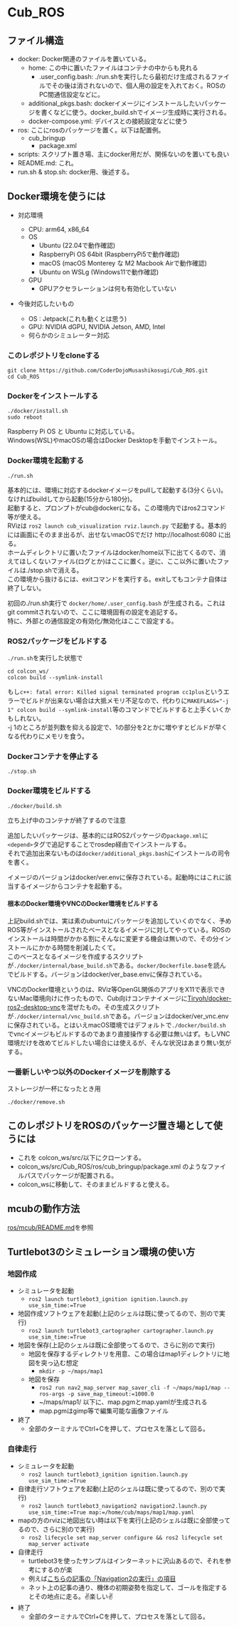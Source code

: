 # Cub_ROS

## ファイル構造
- docker: Docker関連のファイルを置いている。
  - home: この中に置いたファイルはコンテナの中からも見れる
    - .user_config.bash: ./run.shを実行したら最初だけ生成されるファイルでその後は消されないので、個人用の設定を入れておく。ROSのPC間通信設定などに。
  - additional_pkgs.bash: dockerイメージにインストールしたいパッケージを書くなどに使う。docker_build.shでイメージ生成時に実行される。
  - docker-compose.yml: デバイスとの接続設定などに使う
- ros: ここにrosのパッケージを置く。以下は配置例。
  - cub_bringup
    - package.xml
- scripts: スクリプト置き場、主にdocker用だが、関係ないのを置いても良い
- README.md: これ。
- run.sh & stop.sh: docker用、後述する。

## Docker環境を使うには
- 対応環境
  - CPU: arm64, x86_64
  - OS
    - Ubuntu (22.04で動作確認)
    - RaspberryPi OS 64bit (RaspberryPi5で動作確認)
    - macOS (macOS Monterey な M2 Macbook Airで動作確認)
    - Ubuntu on WSLg (Windows11で動作確認)
  - GPU
    - GPUアクセラレーションは何も有効化していない

- 今後対応したいもの
  - OS : Jetpack(これも動くとは思う)
  - GPU: NVIDIA dGPU, NVIDIA Jetson, AMD, Intel
  - 何らかのシミュレーター対応

### このレポジトリをcloneする
```
git clone https://github.com/CoderDojoMusashikosugi/Cub_ROS.git
cd Cub_ROS
```

### Dockerをインストールする
```
./docker/install.sh
sudo reboot
```

Raspberry Pi OS と Ubuntu に対応している。  
Windows(WSL)やmacOSの場合はDocker Desktopを手動でインストール。

### Docker環境を起動する
```
./run.sh
```

基本的には、環境に対応するdockerイメージをpullして起動する(3分くらい)。なければbuildしてから起動(15分から180分)。  
起動すると、プロンプトがcub@dockerになる。この環境内ではros2コマンド等が使える。  
RVizは `ros2 launch cub_visualization rviz.launch.py` で起動する。基本的には画面にそのまま出るが、出せないmacOSでだけ http://localhost:6080 に出る。  
ホームディレクトリに置いたファイルはdocker/home以下に出てくるので、消えてほしくないファイル(ログとか)はここに置く。逆に、ここ以外に置いたファイルは./stop.shで消える。  
この環境から抜けるには、exitコマンドを実行する。exitしてもコンテナ自体は終了しない。

初回の./run.sh実行で `docker/home/.user_config.bash` が生成される。これはgit commitされないので、ここに環境固有の設定を追記する。  
特に、外部との通信設定の有効化/無効化はここで設定する。

### ROS2パッケージをビルドする
`./run.sh`を実行した状態で

```
cd colcon_ws/
colcon build --symlink-install
```

もし`c++: fatal error: Killed signal terminated program cc1plus`というエラーでビルドが出来ない場合は大抵メモリ不足なので、代わりに`MAKEFLAGS="-j 1" colcon build --symlink-install`等のコマンドでビルドすると上手くいくかもしれない。  
-j 1のところが並列数を抑える設定で、1の部分を2とかに増やすとビルドが早くなる代わりにメモリを食う。

### Dockerコンテナを停止する
```
./stop.sh
```

### Docker環境をビルドする
```
./docker/build.sh
```

立ち上げ中のコンテナが終了するので注意

追加したいパッケージは、基本的にはROS2パッケージの`package.xml`に`<depend>`タグで追記することでrosdep経由でインストールする。  
それで追加出来ないものは`docker/additional_pkgs.bash`にインストールの司令を書く。

イメージのバージョンはdocker/ver.envに保存されている。起動時にはこれに該当するイメージからコンテナを起動する。

#### 根本のDocker環境やVNCのDocker環境をビルドする
上記build.shでは、実は素のubuntuにパッケージを追加していくのでなく、予めROS等がインストールされたベースとなるイメージに対してやっている。ROSのインストールは時間がかかる割にそんなに変更する機会は無いので、その分インストールにかかる時間を削減したくて。  
このベースとなるイメージを作成するスクリプトが`./docker/internal/base_build.sh`である。`docker/Dockerfile.base`を読んでビルドする。バージョンはdocker/ver_base.envに保存されている。

VNCのDocker環境というのは、RViz等OpenGL関係のアプリをX11で表示できないMac環境向けに作ったもので、Cub向けコンテナイメージに[Tiryoh/docker-ros2-desktop-vnc](https://github.com/Tiryoh/docker-ros2-desktop-vnc/tree/master)を混ぜたもの。その生成スクリプトが`./docker/internal/vnc_build.sh`である。バージョンはdocker/ver_vnc.envに保存されている。とはいえmacOS環境ではデフォルトで`./docker/build.sh`でvncイメージもビルドするのであまり直接操作する必要は無いはず。もしVNC環境だけを改めてビルドしたい場合には使えるが、そんな状況はあまり無い気がする。

### 一番新しいやつ以外のDockerイメージを削除する
ストレージが一杯になったとき用
```
./docker/remove.sh
```

## このレポジトリをROSのパッケージ置き場として使うには
- これを colcon_ws/src/以下にクローンする。
- colcon_ws/src/Cub_ROS/ros/cub_bringup/package.xml のようなファイルパスでパッケージが配置される。
- colcon_wsに移動して、そのままビルドすると使える。

## mcubの動作方法
[ros/mcub/README.md](ros/mcub/README.md)を参照

## Turtlebot3のシミュレーション環境の使い方
### 地図作成
- シミュレータを起動
    - `ros2 launch turtlebot3_ignition ignition.launch.py use_sim_time:=True`
- 地図作成ソフトウェアを起動(上記のシェルは既に使ってるので、別ので実行)
    - `ros2 launch turtlebot3_cartographer cartographer.launch.py use_sim_time:=True`
- 地図を保存(上記のシェルは既に全部使ってるので、さらに別ので実行)
    - 地図を保存するディレクトリを用意、この場合はmap1ディレクトリに地図を突っ込む想定
        - `mkdir -p ~/maps/map1`
    - 地図を保存
        - `ros2 run nav2_map_server map_saver_cli -f ~/maps/map1/map --ros-args -p save_map_timeout:=1000.0`
        - ~/maps/map1/ 以下に、map.pgmとmap.yamlが生成される
        - map.pgmはgimp等で編集可能な画像ファイル
- 終了
    - 全部のターミナルでCtrl+Cを押して、プロセスを落として回る。

### 自律走行
- シミュレータを起動
    - `ros2 launch turtlebot3_ignition ignition.launch.py use_sim_time:=True`
- 自律走行ソフトウェアを起動(上記のシェルは既に使ってるので、別ので実行)
    - `ros2 launch turtlebot3_navigation2 navigation2.launch.py use_sim_time:=True map:=/home/cub/maps/map1/map.yaml`
- mapの方のrvizに地図出ない時は以下を実行(上記のシェルは既に全部使ってるので、さらに別ので実行)
    - `ros2 lifecycle set map_server configure && ros2 lifecycle set map_server activate`
- 自律走行
    - turtlebot3を使ったサンプルはインターネットに沢山あるので、それを参考にするのが楽
    - 例えば[こちらの記事の「Navigation2の実行」の項目](https://qiita.com/porizou1/items/d63a41fc1e478dfa5ab6#navigation2%E3%81%AE%E5%AE%9F%E8%A1%8C)
    - ネット上の記事の通り、機体の初期姿勢を指定して、ゴールを指定するとその地点に走る。✌楽しい✌
- 終了
    - 全部のターミナルでCtrl+Cを押して、プロセスを落として回る。

